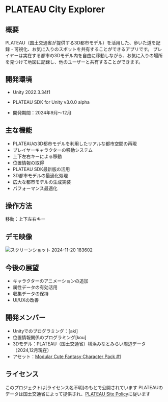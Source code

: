 # PLATEAU City Explorer

## 概要
PLATEAU（国土交通省が提供する3D都市モデル）を活用した、歩いた道を記録・可視化、お気に入りのスポットを共有することができるアプリです。
プレイヤーは実在する都市の3Dモデル内を自由に移動しながら、お気に入りの場所を見つけて地図に記録し、他のユーザーと共有することができます。

## 開発環境
- Unity 2022.3.34f1
- PLATEAU SDK for Unity v3.0.0 alpha

- 開発期間：2024年9月～12月

## 主な機能
- PLATEAUの3D都市モデルを利用したリアルな都市空間の再現
- プレイヤーキャラクターの移動システム
- 上下左右キーによる移動
- 位置情報の取得
- PLATEAU SDK最新版の活用
- 3D都市モデルの最適化処理
- 広大な都市モデルの生成実装
- パフォーマンス最適化

## 操作方法
移動：上下左右キー

## デモ映像
![スクリーンショット 2024-11-20 183602](https://github.com/user-attachments/assets/d50f9372-9eb3-4137-94c8-f4ff846a7cd4)

## 今後の展望
- キャラクターのアニメーションの追加
- 属性データの有効活用
- 収集データの保持
- UI/UXの改善

## 開発メンバー
- Unityでのプログラミング：[aki]
- 位置情報関係のプログラミング[kou]
- 3Dモデル：PLATEAU（国土交通省）横浜みなとみらい周辺データ（2024,12月現在）
- アセット：[Modular Cute Fantasy Character Pack #1](https://assetstore.unity.com/packages/3d/characters/humanoids/fantasy/modular-cute-fantasy-character-pack-1-293865)

## ライセンス
このプロジェクトは[ライセンス名不明]のもとで公開されています
PLATEAUのデータは国土交通省によって提供され、[PLATEAU Site Policy](https://www.mlit.go.jp/plateau/site-policy/)に従います
